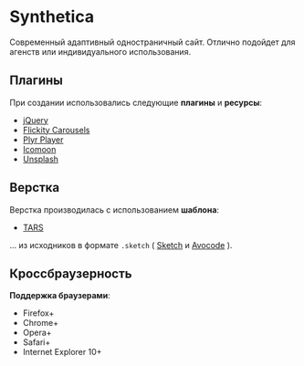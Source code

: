 # Synthetica

Современный адаптивный одностраничный сайт. Отлично подойдет для агенств или индивидуального использования.

## Плагины

При создании использовались следующие **плагины** и **ресурсы**:

* [jQuery]( https://jquery.com/ "jQuery" )
* [Flickity Carousels]( http://flickity.metafizzy.co/ "Flickity Carousels" )
* [Plyr Player]( https://plyr.io/ "Plyr Player" )
* [Icomoon]( https://icomoon.io/ "Icomoon" )
* [Unsplash]( https://unsplash.com/ "Unsplash" )

## Верстка

Верстка производилась с использованием **шаблона**:
- [TARS]( https://github.com/tars/tars "TARS" )

... из исходников в формате `.sketch` ( [Sketch]( https://www.sketchapp.com/ "Sketch" ) и [Avocode]( https://avocode.com/ "Avocode" ) ).

## Кроссбраузерность

**Поддержка браузерами**:

* Firefox+
* Chrome+
* Opera+
* Safari+
* Internet Explorer 10+

